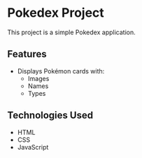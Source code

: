 # Pokedex Project

This project is a simple Pokedex application.

## Features

- Displays Pokémon cards with:
  - Images
  - Names
  - Types

## Technologies Used

- HTML
- CSS
- JavaScript
